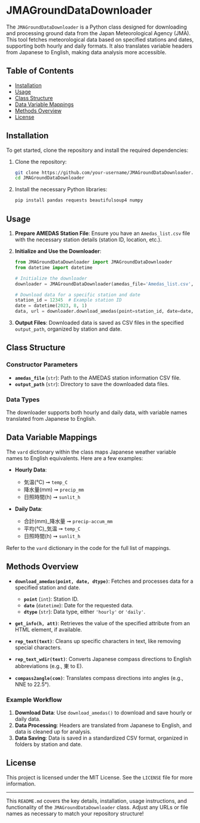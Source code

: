 # JMAGroundDataDownloader

The `JMAGroundDataDownloader` is a Python class designed for downloading and processing ground data from the Japan Meteorological Agency (JMA). This tool fetches meteorological data based on specified stations and dates, supporting both hourly and daily formats. It also translates variable headers from Japanese to English, making data analysis more accessible.

## Table of Contents

- [Installation](##installation)
- [Usage](#usage)
- [Class Structure](##class-structure)
- [Data Variable Mappings](##data-variable-mappings)
- [Methods Overview](##methods-overview)
- [License](##license)

## Installation

To get started, clone the repository and install the required dependencies:

1. Clone the repository:

   ```bash
   git clone https://github.com/your-username/JMAGroundDataDownloader.git
   cd JMAGroundDataDownloader
   ```

2. Install the necessary Python libraries:

   ```bash
   pip install pandas requests beautifulsoup4 numpy
   ```

## Usage

1. **Prepare AMEDAS Station File**: Ensure you have an `Amedas_list.csv` file with the necessary station details (station ID, location, etc.).

2. **Initialize and Use the Downloader**:

   ```python
   from JMAGroundDataDownloader import JMAGroundDataDownloader
   from datetime import datetime

   # Initialize the downloader
   downloader = JMAGroundDataDownloader(amedas_file='Amedas_list.csv', output_path='grounddata_download')

   # Download data for a specific station and date
   station_id = 12345  # Example station ID
   date = datetime(2023, 8, 1)
   data, url = downloader.download_amedas(point=station_id, date=date, dtype='hourly')
   ```

3. **Output Files**: Downloaded data is saved as CSV files in the specified `output_path`, organized by station and date.

## Class Structure

### Constructor Parameters

- **`amedas_file`** (`str`): Path to the AMEDAS station information CSV file.
- **`output_path`** (`str`): Directory to save the downloaded data files.

### Data Types

The downloader supports both hourly and daily data, with variable names translated from Japanese to English. 

## Data Variable Mappings

The `vard` dictionary within the class maps Japanese weather variable names to English equivalents. Here are a few examples:

- **Hourly Data**:
  - 気温(℃) ➞ `temp_C`
  - 降水量(mm) ➞ `precip_mm`
  - 日照時間(h) ➞ `sunlit_h`

- **Daily Data**:
  - 合計(mm)_降水量 ➞ `precip-accum_mm`
  - 平均(℃)_気温 ➞ `temp_C`
  - 日照時間(h) ➞ `sunlit_h`

Refer to the `vard` dictionary in the code for the full list of mappings.

## Methods Overview

- **`download_amedas(point, date, dtype)`**: Fetches and processes data for a specified station and date.
  - **`point`** (`int`): Station ID.
  - **`date`** (`datetime`): Date for the requested data.
  - **`dtype`** (`str`): Data type, either `'hourly'` or `'daily'`.

- **`get_info(h, att)`**: Retrieves the value of the specified attribute from an HTML element, if available.
- **`rep_text(text)`**: Cleans up specific characters in text, like removing special characters.
- **`rep_text_wdir(text)`**: Converts Japanese compass directions to English abbreviations (e.g., 東 to E).
- **`compass2angle(com)`**: Translates compass directions into angles (e.g., NNE to 22.5°).

### Example Workflow

1. **Download Data**: Use `download_amedas()` to download and save hourly or daily data.
2. **Data Processing**: Headers are translated from Japanese to English, and data is cleaned up for analysis.
3. **Data Saving**: Data is saved in a standardized CSV format, organized in folders by station and date.

## License

This project is licensed under the MIT License. See the `LICENSE` file for more information.

---

This `README.md` covers the key details, installation, usage instructions, and functionality of the `JMAGroundDataDownloader` class. Adjust any URLs or file names as necessary to match your repository structure!
